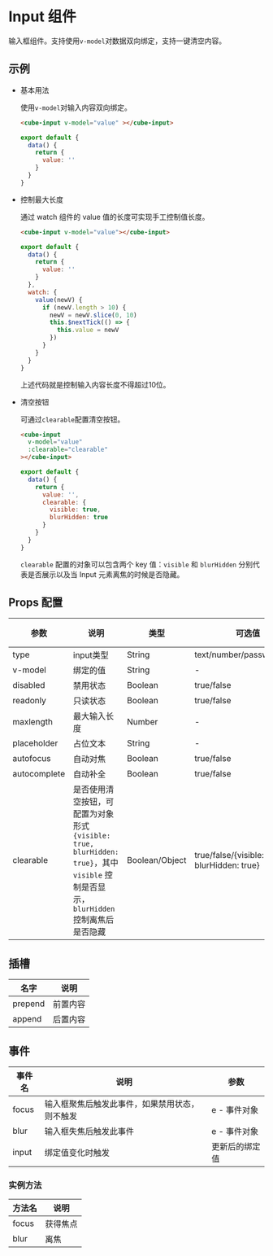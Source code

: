 # Input 组件

输入框组件。支持使用`v-model`对数据双向绑定，支持一键清空内容。

## 示例

- 基本用法

  使用`v-model`对输入内容双向绑定。

  ```html
  <cube-input v-model="value" ></cube-input>
  ```

  ```javascript
  export default {
    data() {
      return {
        value: ''
      }
    }
  }
  ```

- 控制最大长度

  通过 watch 组件的 value 值的长度可实现手工控制值长度。

  ```html
  <cube-input v-model="value"></cube-input>
  ```

  ```javascript
  export default {
    data() {
      return {
        value: ''
      }
    },
    watch: {
      value(newV) {
        if (newV.length > 10) {
          newV = newV.slice(0, 10)
          this.$nextTick(() => {
            this.value = newV
          })
        }
      }
    }
  }
  ```

  上述代码就是控制输入内容长度不得超过10位。

- 清空按钮

  可通过`clearable`配置清空按钮。

  ```html
  <cube-input
    v-model="value"
    :clearable="clearable"
  ></cube-input>
  ```

  ```javascript
  export default {
    data() {
      return {
        value: '',
        clearable: {
          visible: true,
          blurHidden: true
        }
      }
    }
  }
  ```

  `clearable` 配置的对象可以包含两个 key 值：`visible` 和 `blurHidden` 分别代表是否展示以及当 Input 元素离焦的时候是否隐藏。

## Props 配置

| 参数 | 说明 | 类型 | 可选值 | 默认值 |
| - | - | - | - | - |
| type | input类型 | String | text/number/password/date | text |
| v-model | 绑定的值 | String | - | 空 |
| disabled | 禁用状态 | Boolean | true/false | false |
| readonly | 只读状态 | Boolean | true/false | false |
| maxlength | 最大输入长度 | Number | - | 60 |
| placeholder | 占位文本 | String | - | 空 |
| autofocus | 自动对焦 | Boolean | true/false | false |
| autocomplete | 自动补全 | Boolean | true/false | false |
| clearable | 是否使用清空按钮，可配置为对象形式 `{visible: true, blurHidden: true}`，其中 `visible` 控制是否显示，`blurHidden` 控制离焦后是否隐藏 | Boolean/Object | true/false/{visible: true, blurHidden: true} | false |

## 插槽

| 名字 | 说明 |
| - | - |
| prepend | 前置内容 |
| append | 后置内容 |

## 事件

| 事件名 | 说明 | 参数 |
| - | - | - |
| focus | 输入框聚焦后触发此事件，如果禁用状态，则不触发 | e - 事件对象 |
| blur | 输入框失焦后触发此事件 | e - 事件对象 |
| input | 绑定值变化时触发 | 更新后的绑定值 |

### 实例方法

| 方法名 | 说明 |
| - | - |
| focus | 获得焦点 |
| blur | 离焦 |
